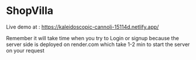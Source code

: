 # ShopVilla

Live demo at : https://kaleidoscopic-cannoli-15114d.netlify.app/

Remember it will take time when you try to Login or signup  because the server side is deployed on render.com which take 1-2 min to start the server on your request
